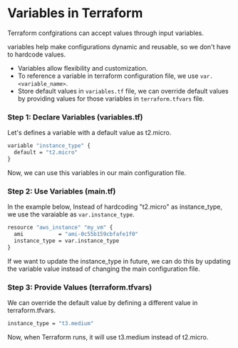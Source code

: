 # Variables in Terraform

Terraform confgirations can accept values through input variables.

variables help make configurations dynamic and reusable, so we don't have to hardcode values.

- Variables allow flexibility and customization.
- To reference a variable in terraform configuration file, we use `var.<variable_name>`.
- Store default values in `variables.tf` file, we can override default values by providing values for those variables in `terraform.tfvars` file.

### Step 1: Declare Variables (variables.tf)

Let's defines a variable with a default value as  t2.micro.

```cmd
variable "instance_type" {
  default = "t2.micro"
}
```

Now, we can use this variables in our main configuration file. 

### Step 2: Use Variables (main.tf)

In the example below, Instead of hardcoding "t2.micro" as instance_type, we use the varaiable as `var.instance_type`.

```cmd
resource "aws_instance" "my_vm" {
  ami           = "ami-0c55b159cbfafe1f0"
  instance_type = var.instance_type
}
```

If we want to update the instance_type in future, we can do this by updating the variable value instead of changing the main configuration file.

### Step 3: Provide Values (terraform.tfvars)
We can override the default value by defining a different value in terraform.tfvars.
```cmd
instance_type = "t3.medium"
```
Now, when Terraform runs, it will use t3.medium instead of t2.micro.
